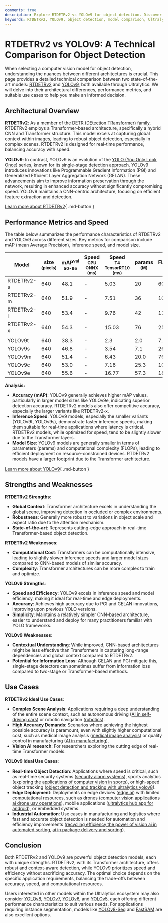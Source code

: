 ```yaml
---
comments: true
description: Explore RTDETRv2 vs YOLOv9 for object detection. Discover their architectures, performance metrics, and use cases to choose the best model for your needs.
keywords: RTDETRv2, YOLOv9, object detection, model comparison, Ultralytics, deep learning, Transformers, CNN, AI models, real-time detection, computer vision
---
```


# RTDETRv2 vs YOLOv9: A Technical Comparison for Object Detection

When selecting a computer vision model for object detection, understanding the nuances between different architectures is crucial. This page provides a detailed technical comparison between two state-of-the-art models: [RTDETRv2](https://docs.ultralytics.com/models/rtdetr/) and [YOLOv9](https://docs.ultralytics.com/models/yolov9/), both available through Ultralytics. We will delve into their architectural differences, performance metrics, and suitable use cases to help you make an informed decision.

<script async src="https://cdn.jsdelivr.net/npm/chart.js"></script>
<script defer src="../../javascript/benchmark.js"></script>

<canvas id="modelComparisonChart" width="1024" height="400" active-models='["RTDETRv2", "YOLOv9"]'></canvas>

## Architectural Overview

**RTDETRv2**: As a member of the [DETR (DEtection TRansformer)](https://www.ultralytics.com/glossary/object-detection-architectures) family, RTDETRv2 employs a Transformer-based architecture, specifically a hybrid CNN and Transformer structure. This model excels at capturing global context within images, leading to robust object detection, especially in complex scenes. RTDETRv2 is designed for real-time performance, balancing accuracy with speed.

**YOLOv9**: In contrast, YOLOv9 is an evolution of the [YOLO (You Only Look Once)](https://www.ultralytics.com/yolo) series, known for its single-stage detection approach. YOLOv9 introduces innovations like Programmable Gradient Information (PGI) and Generalized Efficient Layer Aggregation Network (GELAN). These advancements aim to improve information preservation through the network, resulting in enhanced accuracy without significantly compromising speed. YOLOv9 maintains a CNN-centric architecture, focusing on efficient feature extraction and detection.

[Learn more about RTDETRv2](https://docs.ultralytics.com/models/rtdetr/){ .md-button }

## Performance Metrics and Speed

The table below summarizes the performance characteristics of RTDETRv2 and YOLOv9 across different sizes. Key metrics for comparison include mAP (mean Average Precision), inference speed, and model size.

| Model      | size<br><sup>(pixels) | mAP<sup>val<br>50-95 | Speed<br><sup>CPU ONNX<br>(ms) | Speed<br><sup>T4 TensorRT10<br>(ms) | params<br><sup>(M) | FLOPs<br><sup>(B) |
| ---------- | --------------------- | -------------------- | ------------------------------ | ----------------------------------- | ------------------ | ----------------- |
| RTDETRv2-s | 640                   | 48.1                 | -                              | 5.03                                | 20                 | 60                |
| RTDETRv2-m | 640                   | 51.9                 | -                              | 7.51                                | 36                 | 100               |
| RTDETRv2-l | 640                   | 53.4                 | -                              | 9.76                                | 42                 | 136               |
| RTDETRv2-x | 640                   | 54.3                 | -                              | 15.03                               | 76                 | 259               |
|            |                       |                      |                                |                                     |                    |                   |
| YOLOv9t    | 640                   | 38.3                 | -                              | 2.3                                 | 2.0                | 7.7               |
| YOLOv9s    | 640                   | 46.8                 | -                              | 3.54                                | 7.1                | 26.4              |
| YOLOv9m    | 640                   | 51.4                 | -                              | 6.43                                | 20.0               | 76.3              |
| YOLOv9c    | 640                   | 53.0                 | -                              | 7.16                                | 25.3               | 102.1             |
| YOLOv9e    | 640                   | 55.6                 | -                              | 16.77                               | 57.3               | 189.0             |

**Analysis:**

- **Accuracy (mAP)**: YOLOv9 generally achieves higher mAP values, particularly in larger model sizes like YOLOv9e, indicating superior detection accuracy. RTDETRv2 models also offer competitive accuracy, especially the larger variants like RTDETRv2-x.
- **Inference Speed**: YOLOv9 models, especially the smaller variants (YOLOv9t, YOLOv9s), demonstrate faster inference speeds, making them suitable for real-time applications where latency is critical. RTDETRv2 models, while optimized for speed, tend to be slightly slower due to the Transformer layers.
- **Model Size**: YOLOv9 models are generally smaller in terms of parameters (params) and computational complexity (FLOPs), leading to efficient deployment on resource-constrained devices. RTDETRv2 models have a larger footprint due to the Transformer architecture.

[Learn more about YOLOv9](https://docs.ultralytics.com/models/yolov9/){ .md-button }

## Strengths and Weaknesses

**RTDETRv2 Strengths**:

- **Global Context**: Transformer architecture excels in understanding the global scene, improving detection in occluded or complex environments.
- **Robustness**: Generally more robust to variations in object scale and aspect ratio due to the attention mechanism.
- **State-of-the-art**: Represents cutting-edge approach in real-time Transformer-based object detection.

**RTDETRv2 Weaknesses**:

- **Computational Cost**: Transformers can be computationally intensive, leading to slightly slower inference speeds and larger model sizes compared to CNN-based models of similar accuracy.
- **Complexity**: Transformer architectures can be more complex to train and optimize.

**YOLOv9 Strengths**:

- **Speed and Efficiency**: YOLOv9 excels in inference speed and model efficiency, making it ideal for real-time and edge deployments.
- **Accuracy**: Achieves high accuracy due to PGI and GELAN innovations, improving upon previous YOLO versions.
- **Simplicity**: Maintains a relatively simpler CNN-based architecture, easier to understand and deploy for many practitioners familiar with YOLO frameworks.

**YOLOv9 Weaknesses**:

- **Contextual Understanding**: While improved, CNN-based architectures might be less effective than Transformers in capturing long-range dependencies and global context compared to RTDETRv2.
- **Potential for Information Loss**: Although GELAN and PGI mitigate this, single-stage detectors can sometimes suffer from information loss compared to two-stage or Transformer-based methods.

## Use Cases

**RTDETRv2 Ideal Use Cases**:

- **Complex Scene Analysis**: Applications requiring a deep understanding of the entire scene context, such as autonomous driving ([AI in self-driving cars](https://www.ultralytics.com/solutions/ai-in-self-driving)) or robotic navigation ([robotics](https://www.ultralytics.com/glossary/robotics)).
- **High Accuracy Demands**: Scenarios where achieving the highest possible accuracy is paramount, even with slightly higher computational cost, such as medical image analysis ([medical image analysis](https://www.ultralytics.com/glossary/medical-image-analysis)) or quality control in manufacturing ([AI in manufacturing](https://www.ultralytics.com/solutions/ai-in-manufacturing)).
- **Vision AI research**: For researchers exploring the cutting edge of real-time Transformer models.

**YOLOv9 Ideal Use Cases**:

- **Real-time Object Detection**: Applications where speed is critical, such as real-time security systems ([security alarm systems](https://docs.ultralytics.com/guides/security-alarm-system/)), sports analytics ([exploring the applications of computer vision in sports](https://www.ultralytics.com/blog/exploring-the-applications-of-computer-vision-in-sports)), or high-speed object tracking ([object detection and tracking with ultralytics yolov8](https://www.ultralytics.com/blog/object-detection-and-tracking-with-ultralytics-yolov8)).
- **Edge Deployment**: Deployments on edge devices ([edge ai](https://www.ultralytics.com/glossary/edge-ai)) with limited computational resources, such as drones ([computer vision applications ai drone uav operations](https://www.ultralytics.com/blog/computer-vision-applications-ai-drone-uav-operations)), mobile applications ([ultralytics hub app for android](https://docs.ultralytics.com/hub/app/android/)), or embedded systems.
- **Industrial Automation**: Use cases in manufacturing and logistics where fast and accurate object detection is needed for automation and efficiency improvements ([recycling efficiency the power of vision ai in automated sorting](https://www.ultralytics.com/blog/recycling-efficiency-the-power-of-vision-ai-in-automated-sorting), [ai in package delivery and sorting](https://www.ultralytics.com/blog/ai-in-package-delivery-and-sorting)).

## Conclusion

Both RTDETRv2 and YOLOv9 are powerful object detection models, each with unique strengths. RTDETRv2, with its Transformer architecture, offers robust and context-aware detection, while YOLOv9 prioritizes speed and efficiency without sacrificing accuracy. The optimal choice depends on the specific application requirements, balancing the trade-offs between accuracy, speed, and computational resources.

Users interested in other models within the Ultralytics ecosystem may also consider [YOLOv8](https://docs.ultralytics.com/models/yolov8/), [YOLOv7](https://docs.ultralytics.com/models/yolov7/), [YOLOv6](https://docs.ultralytics.com/models/yolov6/), and [YOLOv5](https://docs.ultralytics.com/models/yolov5/), each offering different performance characteristics to suit various needs. For applications requiring instance segmentation, models like [YOLOv8-Seg](https://docs.ultralytics.com/models/yolov8/) and [FastSAM](https://docs.ultralytics.com/models/fast-sam/) are also excellent options.
